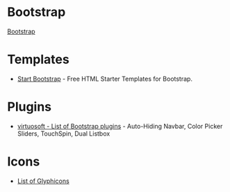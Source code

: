 # Bootstrap

[Bootstrap](http://getbootstrap.com/)

# Templates
* [Start Bootstrap](http://startbootstrap.com/) - Free HTML Starter Templates for Bootstrap.

# Plugins
* [virtuosoft - List of Bootstrap plugins](http://www.virtuosoft.eu/code/) - Auto-Hiding Navbar, Color Picker Sliders, TouchSpin, Dual Listbox

# Icons
* [List of Glyphicons](http://marcoceppi.github.io/bootstrap-glyphicons/)
